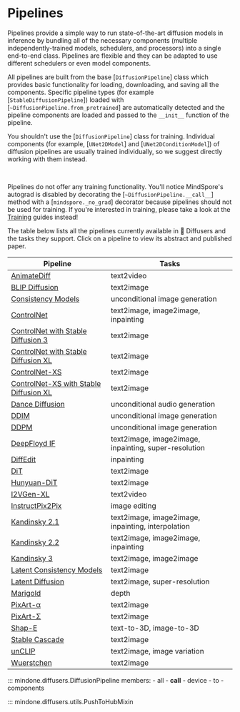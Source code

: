 <!--Copyright 2024 The HuggingFace Team. All rights reserved.

Licensed under the Apache License, Version 2.0 (the "License"); you may not use this file except in compliance with
the License. You may obtain a copy of the License at

http://www.apache.org/licenses/LICENSE-2.0

Unless required by applicable law or agreed to in writing, software distributed under the License is distributed on
an "AS IS" BASIS, WITHOUT WARRANTIES OR CONDITIONS OF ANY KIND, either express or implied. See the License for the
specific language governing permissions and limitations under the License.
-->

# Pipelines

Pipelines provide a simple way to run state-of-the-art diffusion models in inference by bundling all of the necessary components (multiple independently-trained models, schedulers, and processors) into a single end-to-end class. Pipelines are flexible and they can be adapted to use different schedulers or even model components.

All pipelines are built from the base [`DiffusionPipeline`] class which provides basic functionality for loading, downloading, and saving all the components. Specific pipeline types (for example [`StableDiffusionPipeline`]) loaded with [`~DiffusionPipeline.from_pretrained`] are automatically detected and the pipeline components are loaded and passed to the `__init__` function of the pipeline.

<Tip warning={true}>

You shouldn't use the [`DiffusionPipeline`] class for training. Individual components (for example, [`UNet2DModel`] and [`UNet2DConditionModel`]) of diffusion pipelines are usually trained individually, so we suggest directly working with them instead.

<br>

Pipelines do not offer any training functionality. You'll notice MindSpore's autograd is disabled by decorating the [`~DiffusionPipeline.__call__`] method with a [`mindspore._no_grad`] decorator because pipelines should not be used for training. If you're interested in training, please take a look at the [Training](../../training/overview) guides instead!

</Tip>

The table below lists all the pipelines currently available in 🤗 Diffusers and the tasks they support. Click on a pipeline to view its abstract and published paper.

| Pipeline                                                       | Tasks |
|----------------------------------------------------------------|---|
| [AnimateDiff](../animatediff)                                  | text2video |
| [BLIP Diffusion](../blip_diffusion)                            | text2image |
| [Consistency Models](../consistency_models)                    | unconditional image generation |
| [ControlNet](../controlnet)                                    | text2image, image2image, inpainting |
| [ControlNet with Stable Diffusion 3](../controlnet_sd3)        | text2image |
| [ControlNet with Stable Diffusion XL](../controlnet_sdxl)      | text2image |
| [ControlNet-XS](../controlnetxs)                               | text2image |
| [ControlNet-XS with Stable Diffusion XL](../controlnetxs_sdxl) | text2image |
| [Dance Diffusion](../dance_diffusion)                          | unconditional audio generation |
| [DDIM](../ddim)                                                | unconditional image generation |
| [DDPM](../ddpm)                                                | unconditional image generation |
| [DeepFloyd IF](../deepfloyd_if)                                | text2image, image2image, inpainting, super-resolution |
| [DiffEdit](../diffedit)                                        | inpainting |
| [DiT](../dit)                                                  | text2image |
| [Hunyuan-DiT](../hunyuandit)                                   | text2image |
| [I2VGen-XL](../i2vgenxl)                                       | text2video |
| [InstructPix2Pix](../pix2pix)                                  | image editing |
| [Kandinsky 2.1](../kandinsky)                                  | text2image, image2image, inpainting, interpolation |
| [Kandinsky 2.2](../kandinsky_v22)                              | text2image, image2image, inpainting |
| [Kandinsky 3](../kandinsky3)                                   | text2image, image2image |
| [Latent Consistency Models](../latent_consistency_models)      | text2image |
| [Latent Diffusion](../latent_diffusion)                        | text2image, super-resolution |
| [Marigold](../marigold)                                        | depth |
| [PixArt-α](../pixart)                                          | text2image |
| [PixArt-Σ](../pixart_sigma)                                    | text2image |
| [Shap-E](../shap_e)                                            | text-to-3D, image-to-3D |
| [Stable Cascade](../stable_cascade)                            | text2image |
| [unCLIP](../unclip)                                            | text2image, image variation |
| [Wuerstchen](../wuerstchen)                                    | text2image |


::: mindone.diffusers.DiffusionPipeline
	members:
		- all
		- __call__
		- device
		- to
		- components

::: mindone.diffusers.utils.PushToHubMixin
